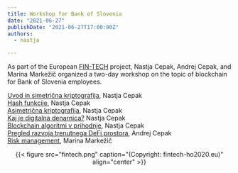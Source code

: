 ```yaml
---
title: Workshop for Bank of Slovenia
date: "2021-06-27"
publishDate: "2021-06-27T17:00:00Z"
authors:
  - nastja

---
```

As part of the European [FIN-TECH](https://www.fintech-ho2020.eu/) project, Nastja Cepak, Andrej Cepak, and Marina Markežič organized a two-day workshop on the topic of blockchain for Bank of Slovenia employees.

<p><a href="http://videolectures.net/fin_cepak_uvod/">Uvod in simetrična kriptografija</a>, Nastja Cepak<br />
<a href="http://videolectures.net/fin_cepak_hash_funkcije/">Hash funkcije</a>, Nastja Cepak<br />
<a href="http://videolectures.net/fin_cepak_asimetricna_kriptografija/">Asimetrična kriptografija</a>, Nastja Cepak<br />
<a href="http://videolectures.net/fin_cepak_digitalna_denarnica/">Kaj je digitalna denarnica?</a> Nastja Cepak<br />
<a href="http://videolectures.net/fin_cepak_algoritmi_prihodnje/">Blockchain algoritmi v prihodnje</a>, Nastja Cepak<br />
<a href="http://videolectures.net/fin_cepak_pregled_razvoja/">Pregled razvoja trenutnega DeFi prostora</a>, Andrej Cepak<br />
<a href="http://videolectures.net/fin_markezic_risk_management/">Risk management</a>, Marina Markežič</p>

<center>{{< figure src="fintech.png" caption="(Copyright: fintech-ho2020.eu)" align="center" >}}</center>

